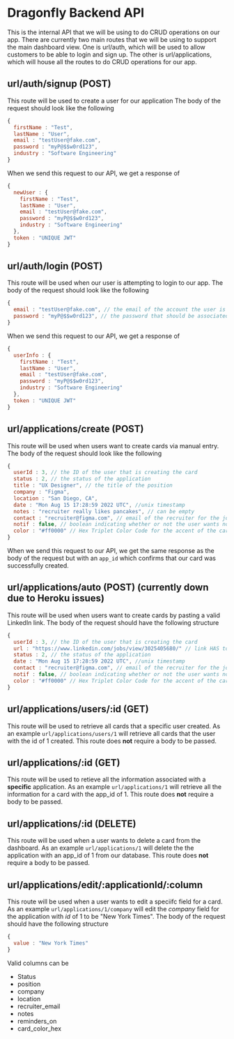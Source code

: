 # Dragonfly Backend API

This is the internal API that we will be using to do CRUD operations on our app. There are currently two main routes that we will be using to support the main dashboard view. One is url/auth, which will be used to allow customers to be able to login and sign up. The other is url/applications, which will house all the routes to do CRUD operations for our app.

## url/auth/signup (POST)
This route will be used to create a user for our application
The body of the request should look like the following
```javascript
{
  firstName : "Test",
  lastName : "User",
  email : "testUser@fake.com",
  password : "myP@$$w0rd123",
  industry : "Software Engineering"
}
```
When we send this request to our API, we get a response of 
```javascript
{
  newUser : {
    firstName : "Test",
    lastName : "User",
    email : "testUser@fake.com",
    password : "myP@$$w0rd123",
    industry : "Software Engineering"
  },
  token : "UNIQUE JWT"
}
```
## url/auth/login (POST)
This route will be used when our user is attempting to login to our app. 
The body of the request should look like the following
```javascript
{
  email : "testUser@fake.com", // the email of the account the user is trying to sign into
  password : "myP@$$w0rd123", // the password that should be associated with that account
}
```

When we send this request to our API, we get a response of 
```javascript
{
  userInfo : {
    firstName : "Test",
    lastName : "User",
    email : "testUser@fake.com",
    password : "myP@$$w0rd123",
    industry : "Software Engineering"
  },
  token : "UNIQUE JWT"
}
```

## url/applications/create (POST)
This route will be used when users want to create cards via manual entry. 
The body of the request should look like the following
```javascript
{
  userId : 3, // the ID of the user that is creating the card
  status : 2, // the status of the application
  title : "UX Designer", // the title of the position
  company : "Figma",
  location : "San Diego, CA",
  date : "Mon Aug 15 17:28:59 2022 UTC", //unix timestamp
  notes : "recruiter really likes pancakes", // can be empty
  contact : "recruiter@figma.com", // email of the recruiter for the job posting
  notif : false, // boolean indicating whether or not the user wants notifications for this application
  color : "#ff0000" // Hex Triplet Color Code for the accent of the card
}
```
When we send this request to our API, we get the same response as the body of the request but with an `app_id` which confirms that our card was successfully created.

## url/applications/auto (POST) (currently down due to Heroku issues) 
This route will be used when users want to create cards by pasting a valid LinkedIn link. 
The body of the request should have the following structure
```javascript
{
  userId : 3, // the ID of the user that is creating the card
  url : "https://www.linkedin.com/jobs/view/3025405680/" // link HAS to be in this format
  status : 2, // the status of the application
  date : "Mon Aug 15 17:28:59 2022 UTC", //unix timestamp
  contact : "recruiter@figma.com", // email of the recruiter for the job posting
  notif : false, // boolean indicating whether or not the user wants notifications for this application
  color : "#ff0000" // Hex Triplet Color Code for the accent of the card
}
```

## url/applications/users/:id (GET)

This route will be used to retrieve all cards that a specific user created. As an example `url/applications/users/1` will retrieve all cards that the user with the id of 1 created. This route does __not__ require a body to be passed.

## url/applications/:id (GET)

This route will be used to retieve all the information associated with a __specific__ application. As an example `url/applications/1` will retrieve all the information for a card with the app_id of 1. This route does __not__ require a body to be passed.

## url/applications/:id (DELETE)

This route will be used when a user wants to delete a card from the dashboard. As an example `url/applications/1` will delete the the application with an app_id of 1 from our database. This route does __not__ require a body to be passed.

## url/applications/edit/:applicationId/:column

This route will be used when a user wants to edit a speciifc field for a card. As an example `url/applications/1/company` will edit the _company_ field for the application with _id_ of 1 to be "New York Times". The body of the request should have the following structure

```javascript
{
  value : "New York Times"
}
```
Valid columns can be 
- Status
- position
- company
- location
- recruiter_email
- notes
- reminders_on
- card_color_hex




